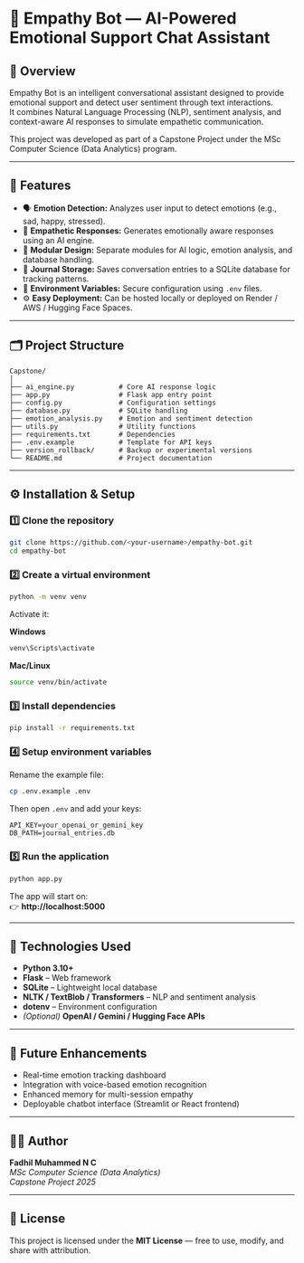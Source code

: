 # 🧠 Empathy Bot — AI-Powered Emotional Support Chat Assistant

## 💬 Overview

Empathy Bot is an intelligent conversational assistant designed to provide emotional support and detect user sentiment through text interactions.  
It combines Natural Language Processing (NLP), sentiment analysis, and context-aware AI responses to simulate empathetic communication.

This project was developed as part of a Capstone Project under the MSc Computer Science (Data Analytics) program.

---

## 🚀 Features

- 🗣️ **Emotion Detection:** Analyzes user input to detect emotions (e.g., sad, happy, stressed).  
- 💖 **Empathetic Responses:** Generates emotionally aware responses using an AI engine.  
- 🧩 **Modular Design:** Separate modules for AI logic, emotion analysis, and database handling.  
- 💾 **Journal Storage:** Saves conversation entries to a SQLite database for tracking patterns.  
- 🔐 **Environment Variables:** Secure configuration using `.env` files.  
- ⚙️ **Easy Deployment:** Can be hosted locally or deployed on Render / AWS / Hugging Face Spaces.  

---

## 🗂️ Project Structure

```
Capstone/
│
├── ai_engine.py           # Core AI response logic
├── app.py                 # Flask app entry point
├── config.py              # Configuration settings
├── database.py            # SQLite handling
├── emotion_analysis.py    # Emotion and sentiment detection
├── utils.py               # Utility functions
├── requirements.txt       # Dependencies
├── .env.example           # Template for API keys
├── version_rollback/      # Backup or experimental versions
└── README.md              # Project documentation
```

---

## ⚙️ Installation & Setup

### 1️⃣ Clone the repository
```bash
git clone https://github.com/<your-username>/empathy-bot.git
cd empathy-bot
```

### 2️⃣ Create a virtual environment
```bash
python -m venv venv
```

Activate it:

**Windows**
```bash
venv\Scripts\activate
```

**Mac/Linux**
```bash
source venv/bin/activate
```

### 3️⃣ Install dependencies
```bash
pip install -r requirements.txt
```

### 4️⃣ Setup environment variables
Rename the example file:
```bash
cp .env.example .env
```

Then open `.env` and add your keys:
```
API_KEY=your_openai_or_gemini_key
DB_PATH=journal_entries.db
```

### 5️⃣ Run the application
```bash
python app.py
```

The app will start on:  
👉 **http://localhost:5000**

---

## 🧩 Technologies Used

- **Python 3.10+**  
- **Flask** – Web framework  
- **SQLite** – Lightweight local database  
- **NLTK / TextBlob / Transformers** – NLP and sentiment analysis  
- **dotenv** – Environment configuration  
- *(Optional)* **OpenAI / Gemini / Hugging Face APIs**

---

## 🧠 Future Enhancements

- Real-time emotion tracking dashboard  
- Integration with voice-based emotion recognition  
- Enhanced memory for multi-session empathy  
- Deployable chatbot interface (Streamlit or React frontend)

---

## 🧑‍💻 Author

**Fadhil Muhammed N C**  
*MSc Computer Science (Data Analytics)*  
*Capstone Project 2025*

---

## 🪪 License

This project is licensed under the **MIT License** — free to use, modify, and share with attribution.
